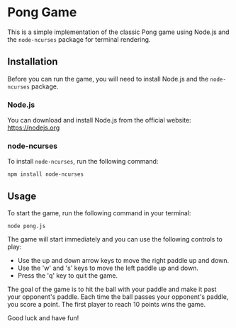 # Pong Game

This is a simple implementation of the classic Pong game using Node.js and the `node-ncurses` package for terminal rendering.

## Installation

Before you can run the game, you will need to install Node.js and the `node-ncurses` package.

### Node.js

You can download and install Node.js from the official website: https://nodejs.org

### node-ncurses

To install `node-ncurses`, run the following command:

```
npm install node-ncurses
```

## Usage

To start the game, run the following command in your terminal:

```
node pong.js
```

The game will start immediately and you can use the following controls to play:

- Use the up and down arrow keys to move the right paddle up and down.
- Use the 'w' and 's' keys to move the left paddle up and down.
- Press the 'q' key to quit the game.

The goal of the game is to hit the ball with your paddle and make it past your opponent's paddle. Each time the ball passes your opponent's paddle, you score a point. The first player to reach 10 points wins the game.

Good luck and have fun!
